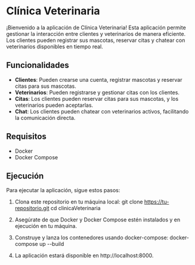 # Clínica Veterinaria

¡Bienvenido a la aplicación de Clínica Veterinaria! Esta aplicación permite gestionar la interacción entre clientes y veterinarios de manera eficiente. Los clientes pueden registrar sus mascotas, reservar citas y chatear con veterinarios disponibles en tiempo real.

## Funcionalidades

- **Clientes**: Pueden crearse una cuenta, registrar mascotas y reservar citas para sus mascotas.
- **Veterinarios**: Pueden registrarse y gestionar citas con los clientes.
- **Citas**: Los clientes pueden reservar citas para sus mascotas, y los veterinarios pueden aceptarlas.
- **Chat**: Los clientes pueden chatear con veterinarios activos, facilitando la comunicación directa.

## Requisitos

- Docker
- Docker Compose

## Ejecución

Para ejecutar la aplicación, sigue estos pasos:

1. Clona este repositorio en tu máquina local:
   git clone https://tu-repositorio.git
   cd clinicaVeterinaria
2. Asegúrate de que Docker y Docker Compose estén instalados y en ejecución en tu máquina.

3. Construye y lanza los contenedores usando docker-compose:
    docker-compose up --build
4. La aplicación estará disponible en http://localhost:8000.
